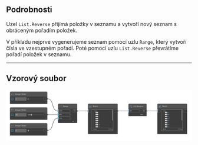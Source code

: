 ## Podrobnosti
Uzel `List.Reverse` přijímá položky v seznamu a vytvoří nový seznam s obráceným pořadím položek.

V příkladu nejprve vygenerujeme seznam pomocí uzlu `Range`, který vytvoří čísla ve vzestupném pořadí. Poté pomocí uzlu `List.Reverse` převrátíme pořadí položek v seznamu.
___
## Vzorový soubor

![List.Reverse](./DSCore.List.Reverse_img.jpg)
